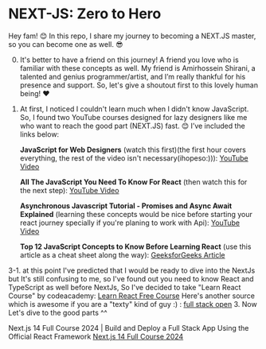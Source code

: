 # NEXT-JS: Zero to Hero

Hey fam! 😊 In this repo, I share my journey to becoming a NEXT.JS master, so you can become one as well. 😎

0. It's better to have a friend on this journey! A friend you love who is familiar with these concepts as well. My friend is Amirhossein Shirani, a talented and genius programmer/artist, and I’m really thankful for his presence and support. So, let's give a shoutout first to this lovely human being! ❤️

1. At first, I noticed I couldn't learn much when I didn't know JavaScript. So, I found two YouTube courses designed for lazy designers like me who want to reach the good part (NEXT.JS) fast. 😊 I’ve included the links below:

   **JavaScript for Web Designers** (watch this first)(the first hour covers everything, the rest of the video isn't necessary(ihopeso:))):
   [YouTube Video](https://www.youtube.com/watch?v=ResWVWI333o)

   **All The JavaScript You Need To Know For React** (then watch this for the next step):
   [YouTube Video](https://www.youtube.com/watch?v=m55PTVUrlnA&t=300s)

   **Asynchronous Javascript Tutorial - Promises and Async Await Explained** (learning these concepts would be nice before starting your react journey specially if you're planing to work with Api):
   [YouTube Video](https://www.youtube.com/watch?v=PgZ9npYJZzU)


   **Top 12 JavaScript Concepts to Know Before Learning React** (use this article as a cheat sheet along the way):
   [GeeksforGeeks Article](https://www.geeksforgeeks.org/top-javascript-concepts-to-know-before-learning-react/)

3-1. at this point I've predicted that I would be ready to dive into the NextJs but It's still confusing to me, so I've found out you need to know React and TypeScript as well before NextJs, So I've decided to take "Learn React Course" by codeacademy:
[Learn React Free Course](https://www.codecademy.com/search?query=learn%20react)
Here's another source which is awesome if you are a "texty" kind of guy :) :
[full stack open](https://fullstackopen.com/en/about)
3.  Now Let's dive to the good parts ^^ 

Next.js 14 Full Course 2024 | Build and Deploy a Full Stack App Using the Official React Framework
[Next.js 14 Full Course 2024](https://www.youtube.com/watch?v=wm5gMKuwSYk&t=1224s)
